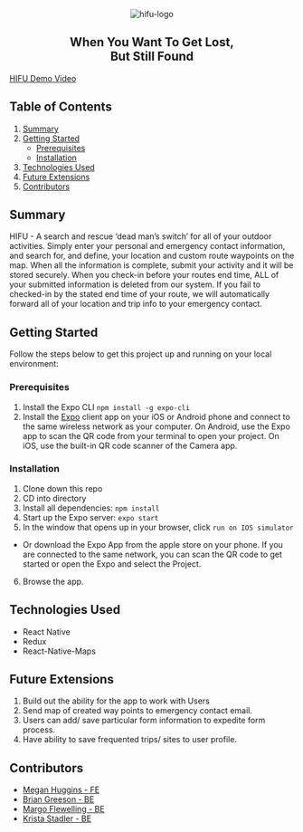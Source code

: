 <p align="center">
  <a>
   <img align="center" src="https://i.ibb.co/prjqK3k/logo.png" alt="hifu-logo">
  </a>
</p>  

<h2 align="center"> When You Want To Get Lost, <br> But Still Found </h2>

[HIFU Demo Video](https://youtu.be/d8mudwdKPhk)

## Table of Contents
1. [Summary](#summary)
2. [Getting Started](#getting-started)
    * [Prerequisites](#prerequisites)
    * [Installation](#installation)
3. [Technologies Used](#technologies-used)
4. [Future Extensions](#future-extensions)
5. [Contributors](#contributors)


## Summary
HIFU - A search and rescue ‘dead man’s switch’ for all of your outdoor activities. Simply enter your personal and emergency contact information, and search for, and define, your location and custom route waypoints on the map. When all the information is complete, submit your activity and it will be stored securely. When you check-in before your routes end time, ALL of your submitted information is deleted from our system. If you fail to checked-in by the stated end time of your route, we will automatically forward all of your location and trip info to your emergency contact.

## Getting Started
Follow the steps below to get this project up and running on your local environment:

### Prerequisites
1. Install the Expo CLI `npm install -g expo-cli`
2. Install the [Expo](https://expo.io/) client app on your iOS or Android phone and connect to the same wireless network as your computer. On Android, use the Expo app to scan the QR code from your terminal to open your project. On iOS, use the built-in QR code scanner of the Camera app.

### Installation
1. Clone down this repo
2. CD into directory
3. Install all dependencies: `npm install`
4. Start up the Expo server: `expo start`
5. In the window that opens up in your browser, click `run on IOS simulator`
  - Or download the Expo App from the apple store on your phone. If you are connected to the same network, you can scan the QR code to get started or open the Expo and select the Project.
6. Browse the app.

## Technologies Used
- React Native
- Redux
- React-Native-Maps

## Future Extensions
1. Build out the ability for the app to work with Users
2. Send map of created way points to emergency contact email. 
3. Users can add/ save particular form information to expedite form process.
4. Have ability to save frequented trips/ sites to user profile.

## Contributors
- [Megan Huggins - FE](https://github.com/MeganHuggins)
- [Brian Greeson - BE](https://github.com/brian-greeson)
- [Margo Flewelling - BE](https://github.com/margoflewelling)
- [Krista Stadler - BE](https://github.com/kristastadler)

